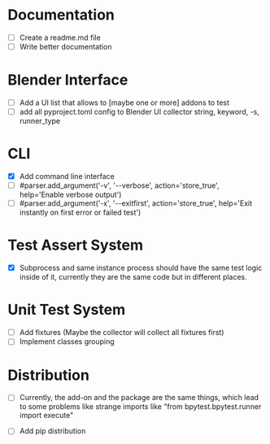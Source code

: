 
# Documentation

- [ ] Create a readme.md file
- [ ] Write better documentation

# Blender Interface

- [ ] Add a UI list that allows to [maybe one or more] addons to test
- [ ] add all pyproject.toml config to Blender UI
    collector string, keyword, -s, runner_type

# CLI

- [x] Add command line interface
- [ ] #parser.add_argument('-v', '--verbose', action='store_true', help='Enable verbose output')
- [ ] #parser.add_argument('-x', '--exitfirst', action='store_true', help='Exit instantly on first error or failed test')

# Test Assert System

- [x] Subprocess and same instance process should have the same test 
    logic inside of it, currently they are the same code but in different places.

# Unit Test System

- [ ] Add fixtures (Maybe the collector will collect all fixtures first)
- [ ] Implement classes grouping

# Distribution

- [ ] Currently, the add-on and the package are the same things, 
    which lead to some problems like strange imports like "from bpytest.bpytest.runner import execute"
- [ ] Add pip distribution





